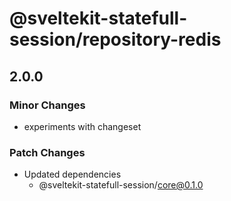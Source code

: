 # @sveltekit-statefull-session/repository-redis

## 2.0.0

### Minor Changes

- experiments with changeset

### Patch Changes

- Updated dependencies
  - @sveltekit-statefull-session/core@0.1.0
